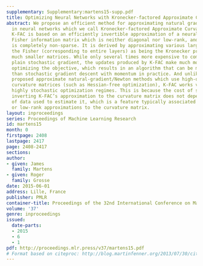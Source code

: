 ```yaml
---
supplementary: Supplementary:martens15-supp.pdf
title: Optimizing Neural Networks with Kronecker-factored Approximate Curvature
abstract: We propose an efficient method for approximating natural gradient descent
  in neural networks which we call Kronecker-factored Approximate Curvature (K-FAC).
  K-FAC is based on an efficiently invertible approximation of a neural network’s
  Fisher information matrix which is neither diagonal nor low-rank, and in some cases
  is completely non-sparse. It is derived by approximating various large blocks of
  the Fisher (corresponding to entire layers) as being the Kronecker product of two
  much smaller matrices. While only several times more expensive to compute than the
  plain stochastic gradient, the updates produced by K-FAC make much more progress
  optimizing the objective, which results in an algorithm that can be much faster
  than stochastic gradient descent with momentum in practice. And unlike some previously
  proposed approximate natural-gradient/Newton methods which use high-quality non-diagonal
  curvature matrices (such as Hessian-free optimization), K-FAC works very well in
  highly stochastic optimization regimes. This is because the cost of storing and
  inverting K-FAC’s approximation to the curvature matrix does not depend on the amount
  of data used to estimate it, which is a feature typically associated only with diagonal
  or low-rank approximations to the curvature matrix.
layout: inproceedings
series: Proceedings of Machine Learning Research
id: martens15
month: 0
firstpage: 2408
lastpage: 2417
page: 2408-2417
sections: 
author:
- given: James
  family: Martens
- given: Roger
  family: Grosse
date: 2015-06-01
address: Lille, France
publisher: PMLR
container-title: Proceedings of the 32nd International Conference on Machine Learning
volume: '37'
genre: inproceedings
issued:
  date-parts:
  - 2015
  - 6
  - 1
pdf: http://proceedings.mlr.press/v37/martens15.pdf
# Format based on citeproc: http://blog.martinfenner.org/2013/07/30/citeproc-yaml-for-bibliographies/
---
```

